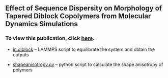 ## Effect of Sequence Dispersity on Morphology of Tapered Diblock Copolymers from Molecular Dynamics Simulations
### To view this publication, click [here](https://aip.scitation.org/doi/full/10.1063/1.4972141). 


- [in.diblock](https://github.com/hall-polymers/published-work/blob/master/2016-levine2016effect/in.diblock) – LAMMPS script to equilibrate the system and obtain the outputs

- [shapeanisotropy.py](https://github.com/hall-polymers/published-work/blob/master/2016-levine2016effect/shapeanisotropy.py) – python script to calculate the shape anisotropy of polymers